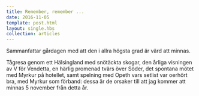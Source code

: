 ```yaml
---
title: Remember, remember ...
date: 2016-11-05
template: post.html
layout: single.hbs
collection: articles
---
```


Sammanfattar gårdagen med att den i allra högsta grad är värd att minnas.

Tågresa genom ett Hälsingland med snötäckta skogar, den årliga visningen av V för 
Vendetta, en härlig promenad tvärs över Söder, det spontana mötet med Myrkur på hotellet, 
samt spelning med Opeth vars setlist var oerhört bra, med Myrkur som förband: dessa är de 
orsaker till att jag kommer att minnas 5 november från detta år.